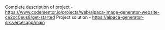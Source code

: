 Complete description of project - https://www.codementor.io/projects/web/alpaca-image-generator-website-ce2oc0eus8/get-started
Project solution - https://alpaca-generator-six.vercel.app/main
